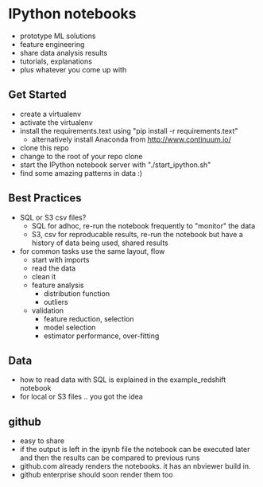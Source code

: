 # IPython notebooks

* prototype ML solutions
* feature engineering
* share data analysis results
* tutorials, explanations
* plus whatever you come up with

## Get Started
* create a virtualenv
* activate the virtualenv
* install the requirements.text using "pip install -r requirements.text"
  * alternatively install Anaconda from http://www.continuum.io/
* clone this repo
* change to the root of your repo clone
* start the IPython notebook server with "./start_ipython.sh"
* find some amazing patterns in data :)

## Best Practices
* SQL or S3 csv files?
  * SQL for adhoc, re-run the notebook frequently to "monitor" the data
  * S3, csv for reproducable results, re-run the notebook but have a history of data being used, shared results
* for common tasks use the same layout, flow
  * start with imports
  * read the data
  * clean it
  * feature analysis
    * distribution function
    * outliers
  * validation
    * feature reduction, selection
    * model selection
    * estimator performance, over-fitting

## Data
* how to read data with SQL is explained in the example_redshift notebook
* for local or S3 files .. you got the idea

## github
* easy to share
* if the output is left in the ipynb file the notebook can be executed later and then the results can be compared to previous runs
* github.com already renders the notebooks. it has an nbviewer build in.
* github enterprise should soon render them too
